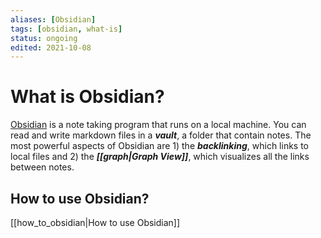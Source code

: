 ```yaml
---
aliases: [Obsidian]
tags: [obsidian, what-is]
status: ongoing
edited: 2021-10-08
---
```


# What is Obsidian?
[Obsidian](https://obsidian.md/) is a note taking program that runs on a local machine.
You can read and write markdown files in a ___vault___, a folder that contain notes.
The most powerful aspects of Obsidian are 1) the ___backlinking___, which links to local files and 2) the ___[[graph|Graph View]]___, which visualizes all the links between notes.

## How to use Obsidian?
[[how_to_obsidian|How to use Obsidian]]